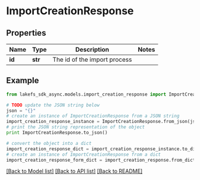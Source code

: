 # ImportCreationResponse


## Properties
Name | Type | Description | Notes
------------ | ------------- | ------------- | -------------
**id** | **str** | The id of the import process | 

## Example

```python
from lakefs_sdk_async.models.import_creation_response import ImportCreationResponse

# TODO update the JSON string below
json = "{}"
# create an instance of ImportCreationResponse from a JSON string
import_creation_response_instance = ImportCreationResponse.from_json(json)
# print the JSON string representation of the object
print ImportCreationResponse.to_json()

# convert the object into a dict
import_creation_response_dict = import_creation_response_instance.to_dict()
# create an instance of ImportCreationResponse from a dict
import_creation_response_form_dict = import_creation_response.from_dict(import_creation_response_dict)
```
[[Back to Model list]](../README.md#documentation-for-models) [[Back to API list]](../README.md#documentation-for-api-endpoints) [[Back to README]](../README.md)



